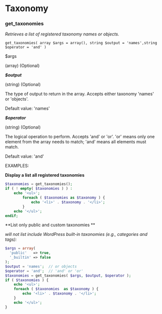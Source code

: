# Taxonomy

### get_taxonomies

*Retrieves a list of registered taxonomy names or objects.*

`get_taxonomies( array $args = array(), string $output = 'names',string $operator = 'and' )`

$args

(array) (Optional) 

***$output***

(string) (Optional) 

The type of output to return in the array. Accepts either taxonomy 'names' or 'objects'.

Default value: 'names'

***$operator***

(string) (Optional) 

The logical operation to perform. Accepts 'and' or 'or'. 'or' means only one element from the array needs to match; 'and' means all elements must match.

Default value: 'and'



EXAMPLES: 

__Display a list all registered taxonomies__

```php
$taxonomies = get_taxonomies();
if ( ! empty( $taxonomies ) ) : 
    echo '<ul>';
        foreach ( $taxonomies as $taxonomy ) {
            echo '<li>' . $taxonomy . '</li>';
        }
	echo '</ul>';
endif;
```



**List only public and custom taxonomies **

*will not list include WordPress built-in taxonomies (e.g., categories and tags):*

```php
$args = array(
  'public'   => true,
  '_builtin' => false 
); 
$output = 'names';  // or objects
$operator = 'and';  // 'and' or 'or'
$taxonomies = get_taxonomies( $args, $output, $operator ); 
if ( $taxonomies ) {
    echo '<ul>';
    foreach ( $taxonomies  as $taxonomy ) {
        echo '<li>' . $taxonomy . '</li>';
    }
    echo '</ul>'; 
}
```

